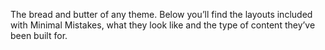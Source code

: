 The bread and butter of any theme. Below you’ll find the layouts included with Minimal Mistakes, what they look like and the type of content they’ve been built for.
